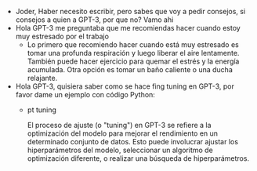 - Joder, Haber necesito escribir, pero sabes que voy a pedir consejos, si consejos  a quien a GPT-3, por que no? Vamo ahi
- Hola GPT-3 me preguntaba que me recomiendas hacer cuando estoy muy estresado por el trabajo
	- Lo primero que recomiendo hacer cuando está muy estresado es tomar una profunda respiración y luego liberar el aire lentamente. También puede hacer ejercicio para quemar el estrés y la energía acumulada. Otra opción es tomar un baño caliente o una ducha relajante.
- Hola GPT-3, quisiera saber como se hace fing tuning en GPT-3, por favor dame un ejemplo con código Python:
	- pt tuning
	  
	  El proceso de ajuste (o "tuning") en GPT-3 se refiere a la optimización del modelo para mejorar el rendimiento en un determinado conjunto de datos. Esto puede involucrar ajustar los hiperparámetros del modelo, seleccionar un algoritmo de optimización diferente, o realizar una búsqueda de hiperparámetros.